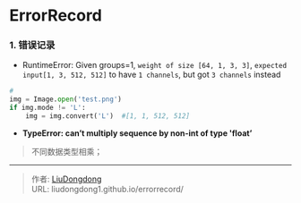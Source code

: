 # ErrorRecord


### 1. 错误记录

- RuntimeError: Given groups=1, `weight of size [64, 1, 3, 3]`, `expected input[1, 3, 512, 512]` to have `1 channels`, but got `3 channels` instead

```python
#
img = Image.open('test.png')
if img.mode != 'L':
	img = img.convert('L')  #[1, 1, 512, 512]
```

- **TypeError: can’t multiply sequence by non-int of type 'float’**

> 不同数据类型相乘；



---

> 作者: [LiuDongdong](https://liudongdong1.github.io/)  
> URL: liudongdong1.github.io/errorrecord/  

